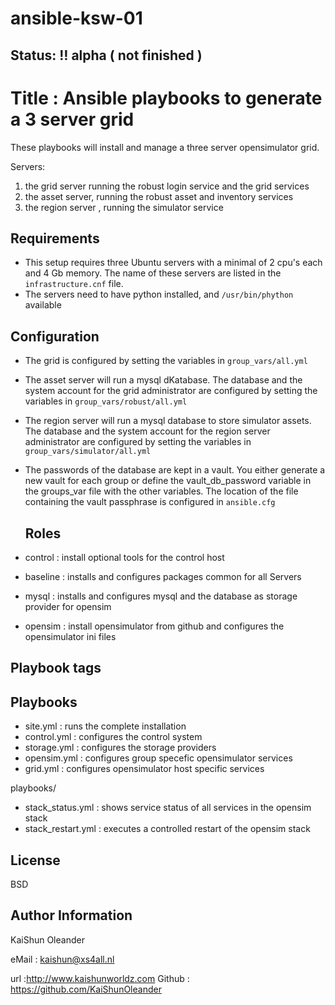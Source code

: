 # ansible-ksw-01
## Status: :bangbang: alpha ( not finished )


Title : Ansible playbooks to generate a 3 server grid
=====================================================

These playbooks will install and manage a three server opensimulator grid.

Servers:
  1) the grid server running the robust login service and the grid services
  2) the asset server, running the robust asset and inventory services
  3) the region server , running the simulator service

Requirements
------------

- This setup requires three Ubuntu servers with a minimal of 2 cpu's each
  and 4 Gb memory. The name of these servers are listed in the
  `infrastructure.cnf` file.
- The servers need to have python installed, and `/usr/bin/phython` available


Configuration
------------
- The grid is configured by setting the variables in `group_vars/all.yml`
- The asset server will run a mysql dKatabase. The database and the system
   account for the grid administrator are configured by setting the variables
   in `group_vars/robust/all.yml`
- The region server will run a mysql database to store simulator assets. The
  database and the system account for the region server administrator are
  configured by setting the variables in `group_vars/simulator/all.yml`    
- The passwords of the database are kept in a vault. You either generate a new
  vault for each group or define the vault_db_password variable in the groups_var
  file with the other variables. The location of the file containing the vault
  passphrase is configured in `ansible.cfg`

  Roles
  ------
- control  : install optional tools for the control host
- baseline : installs and configures packages common for all Servers
- mysql    : installs and configures mysql and the database as storage provider
             for opensim
- opensim  : install opensimulator from github and configures the opensimulator
             ini files


Playbook tags
----------------

Playbooks
----------
- site.yml    : runs the complete installation
- control.yml : configures the control system
- storage.yml : configures the storage providers
- opensim.yml : configures group specefic opensimulator services
- grid.yml    : configures opensimulator host specific services

playbooks/
-  stack_status.yml  : shows service status of all services in the opensim stack
-  stack_restart.yml : executes a controlled restart of the opensim stack

License
-------

BSD

Author Information
------------------
KaiShun Oleander

eMail  : kaishun@xs4all.nl

url    :http://www.kaishunworldz.com
Github : https://github.com/KaiShunOleander
